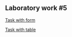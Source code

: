 ## Laboratory work #5
[Task with form](https://julikss.github.io/basicfe-5/form-task)

[Task with table](https://julikss.github.io/basicfe-5/form-task)